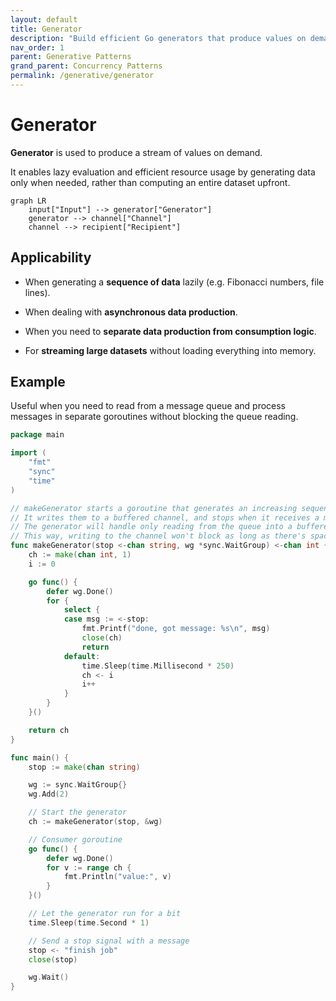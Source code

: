```yaml
---
layout: default
title: Generator
description: "Build efficient Go generators that produce values on demand using channels and goroutines."
nav_order: 1
parent: Generative Patterns
grand_parent: Concurrency Patterns
permalink: /generative/generator
---
```


# Generator

**Generator** is used to produce a stream of values on demand.

It enables lazy evaluation and efficient resource usage by generating data only when needed, 
rather than computing an entire dataset upfront.

```mermaid
graph LR
    input["Input"] --> generator["Generator"]
    generator --> channel["Channel"]
    channel --> recipient["Recipient"]
```

## Applicability

- When generating a **sequence of data** lazily (e.g. Fibonacci numbers, file lines).

- When dealing with **asynchronous data production**.

- When you need to **separate data production from consumption logic**.

- For **streaming large datasets** without loading everything into memory.

## Example
Useful when you need to read from a message queue and process messages in separate goroutines without blocking the queue reading.

```go
package main

import (
	"fmt"
	"sync"
	"time"
)

// makeGenerator starts a goroutine that generates an increasing sequence of integers.
// It writes them to a buffered channel, and stops when it receives a message on the stop channel.
// The generator will handle only reading from the queue into a buffered channel. 
// This way, writing to the channel won't block as long as there's space in the buffer for new messages (in our example, the buffer size is 1).
func makeGenerator(stop <-chan string, wg *sync.WaitGroup) <-chan int {
	ch := make(chan int, 1)
	i := 0

	go func() {
		defer wg.Done()
		for {
			select {
			case msg := <-stop:
				fmt.Printf("done, got message: %s\n", msg)
				close(ch)
				return
			default:
				time.Sleep(time.Millisecond * 250)
				ch <- i
				i++
			}
		}
	}()

	return ch
}

func main() {
	stop := make(chan string)

	wg := sync.WaitGroup{}
	wg.Add(2)

	// Start the generator
	ch := makeGenerator(stop, &wg)

	// Consumer goroutine
	go func() {
		defer wg.Done()
		for v := range ch {
			fmt.Println("value:", v)
		}
	}()

	// Let the generator run for a bit
	time.Sleep(time.Second * 1)

	// Send a stop signal with a message
	stop <- "finish job"
	close(stop)

	wg.Wait()
}
```